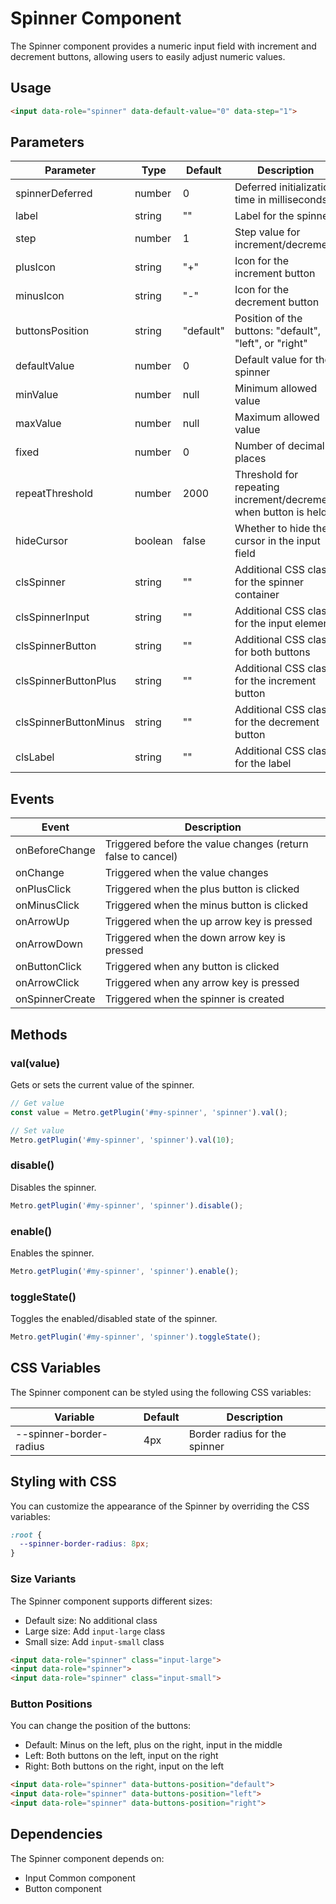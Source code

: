 # Spinner Component

The Spinner component provides a numeric input field with increment and decrement buttons, allowing users to easily adjust numeric values.

## Usage

```html
<input data-role="spinner" data-default-value="0" data-step="1">
```

## Parameters

| Parameter | Type | Default | Description |
| --- | --- | --- | --- |
| spinnerDeferred | number | 0 | Deferred initialization time in milliseconds |
| label | string | "" | Label for the spinner |
| step | number | 1 | Step value for increment/decrement |
| plusIcon | string | "+" | Icon for the increment button |
| minusIcon | string | "-" | Icon for the decrement button |
| buttonsPosition | string | "default" | Position of the buttons: "default", "left", or "right" |
| defaultValue | number | 0 | Default value for the spinner |
| minValue | number | null | Minimum allowed value |
| maxValue | number | null | Maximum allowed value |
| fixed | number | 0 | Number of decimal places |
| repeatThreshold | number | 2000 | Threshold for repeating increment/decrement when button is held |
| hideCursor | boolean | false | Whether to hide the cursor in the input field |
| clsSpinner | string | "" | Additional CSS class for the spinner container |
| clsSpinnerInput | string | "" | Additional CSS class for the input element |
| clsSpinnerButton | string | "" | Additional CSS class for both buttons |
| clsSpinnerButtonPlus | string | "" | Additional CSS class for the increment button |
| clsSpinnerButtonMinus | string | "" | Additional CSS class for the decrement button |
| clsLabel | string | "" | Additional CSS class for the label |

## Events

| Event | Description |
| --- | --- |
| onBeforeChange | Triggered before the value changes (return false to cancel) |
| onChange | Triggered when the value changes |
| onPlusClick | Triggered when the plus button is clicked |
| onMinusClick | Triggered when the minus button is clicked |
| onArrowUp | Triggered when the up arrow key is pressed |
| onArrowDown | Triggered when the down arrow key is pressed |
| onButtonClick | Triggered when any button is clicked |
| onArrowClick | Triggered when any arrow key is pressed |
| onSpinnerCreate | Triggered when the spinner is created |

## Methods

### val(value)

Gets or sets the current value of the spinner.

```javascript
// Get value
const value = Metro.getPlugin('#my-spinner', 'spinner').val();

// Set value
Metro.getPlugin('#my-spinner', 'spinner').val(10);
```

### disable()

Disables the spinner.

```javascript
Metro.getPlugin('#my-spinner', 'spinner').disable();
```

### enable()

Enables the spinner.

```javascript
Metro.getPlugin('#my-spinner', 'spinner').enable();
```

### toggleState()

Toggles the enabled/disabled state of the spinner.

```javascript
Metro.getPlugin('#my-spinner', 'spinner').toggleState();
```

## CSS Variables

The Spinner component can be styled using the following CSS variables:

| Variable | Default | Description |
| --- | --- | --- |
| --spinner-border-radius | 4px | Border radius for the spinner |

## Styling with CSS

You can customize the appearance of the Spinner by overriding the CSS variables:

```css
:root {
  --spinner-border-radius: 8px;
}
```

### Size Variants

The Spinner component supports different sizes:

- Default size: No additional class
- Large size: Add `input-large` class
- Small size: Add `input-small` class

```html
<input data-role="spinner" class="input-large">
<input data-role="spinner">
<input data-role="spinner" class="input-small">
```

### Button Positions

You can change the position of the buttons:

- Default: Minus on the left, plus on the right, input in the middle
- Left: Both buttons on the left, input on the right
- Right: Both buttons on the right, input on the left

```html
<input data-role="spinner" data-buttons-position="default">
<input data-role="spinner" data-buttons-position="left">
<input data-role="spinner" data-buttons-position="right">
```

## Dependencies

The Spinner component depends on:
- Input Common component
- Button component